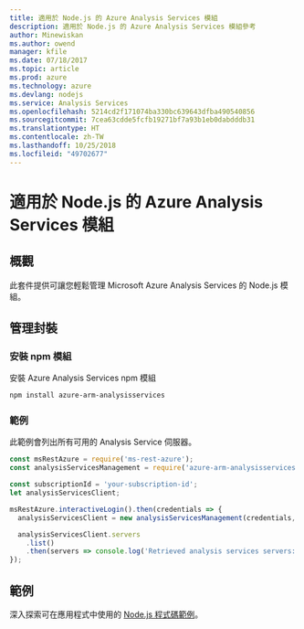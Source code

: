 ```yaml
---
title: 適用於 Node.js 的 Azure Analysis Services 模組
description: 適用於 Node.js 的 Azure Analysis Services 模組參考
author: Minewiskan
ms.author: owend
manager: kfile
ms.date: 07/18/2017
ms.topic: article
ms.prod: azure
ms.technology: azure
ms.devlang: nodejs
ms.service: Analysis Services
ms.openlocfilehash: 5214cd2f171074ba330bc639643dfba490540856
ms.sourcegitcommit: 7cea63cdde5fcfb19271bf7a93b1eb0dabdddb31
ms.translationtype: HT
ms.contentlocale: zh-TW
ms.lasthandoff: 10/25/2018
ms.locfileid: "49702677"
---
```

# <a name="azure-analysis-services-modules-for-nodejs"></a>適用於 Node.js 的 Azure Analysis Services 模組

## <a name="overview"></a>概觀
此套件提供可讓您輕鬆管理 Microsoft Azure Analysis Services 的 Node.js 模組。

## <a name="management-package"></a>管理封裝

### <a name="install-the-npm-module"></a>安裝 npm 模組

安裝 Azure Analysis Services npm 模組

```bash
npm install azure-arm-analysisservices
```

### <a name="example"></a>範例

此範例會列出所有可用的 Analysis Service 伺服器。

```javascript
const msRestAzure = require('ms-rest-azure');
const analysisServicesManagement = require('azure-arm-analysisservices');

const subscriptionId = 'your-subscription-id';
let analysisServicesClient;

msRestAzure.interactiveLogin().then(credentials => {
  analysisServicesClient = new analysisServicesManagement(credentials, subscriptionId);

  analysisServicesClient.servers
    .list()
    .then(servers => console.log('Retrieved analysis services servers: ', servers));
});
```

## <a name="samples"></a>範例

深入探索可在應用程式中使用的 [Node.js 程式碼範例](https://azure.microsoft.com/resources/samples/?platform=nodejs)。
